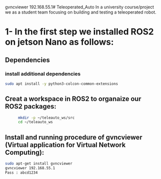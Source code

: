 gvncviewer 192.168.55.1# Teleoperated_Auto
In a university course/project we as a student team focusing on building and testing a teleoperated robot.

# 1- In the first step we installed ROS2 on jetson Nano as follows:
## Dependencies 
### install additional dependencies
```bash
sudo apt install -y python3-colcon-common-extensions
```
## Creat a workspace in ROS2 to organaize our ROS2 packages:
```bash
      mkdir -p ~/teleauto_ws/src
      cd ~/teleauto_ws
```
## Install and running procedure of gvncviewer (Virtual application for Virtual Network Computing):
```bash
sudo apt-get install gvncviewer
gvncviewer 192.168.55.1
Pass : abcd1234
```
